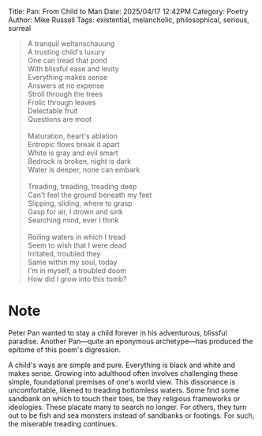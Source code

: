 Title: Pan: From Child to Man 
Date: 2025/04/17 12:42PM
Category: Poetry
Author: Mike Russell
Tags: existential, melancholic, philosophical, serious, surreal

> A tranquil weltanschauung<br>
> A trusting child's luxury<br>
> One can tread that pond<br>
> With blissful ease and levity<br>
> Everything makes sense<br>
> Answers at no expense<br>
> Stroll through the trees<br>
> Frolic through leaves<br>
> Delectable fruit<br>
> Questions are moot<br>
> <br>
> Maturation, heart's ablation<br>
> Entropic flows break it apart<br>
> White is gray and evil smart<br>
> Bedrock is broken, night is dark<br>
> Water is deeper, none can embark<br>
> <br>
> Treading, treading, treading deep<br>
> Can't feel the ground beneath my feet<br>
> Slipping, sliding, where to grasp<br>
> Gasp for air, I drown and sink<br>
> Searching mind, ever I think<br>
> <br>
> Roiling waters in which I tread<br>
> Seem to wish that I were dead<br>
> Irritated, troubled they<br>
> Same within my soul, today<br>
> I'm in myself, a troubled doom<br>
> How did I grow into this tomb?

# Note

Peter Pan wanted to stay a child forever in his adventurous, blissful paradise. Another Pan—quite an eponymous archetype—has produced the epitome of this poem's digression.

A child's ways are simple and pure. Everything is black and white and makes sense. Growing into adulthood often involves challenging these simple, foundational premises of one's world view. This dissonance is uncomfortable, likened to treading bottomless waters. Some find some sandbank on which to touch their toes, be they religious frameworks or ideologies. These placate many to search no longer. For others, they turn out to be fish and sea monsters instead of sandbanks or footings. For such, the miserable treading continues.

